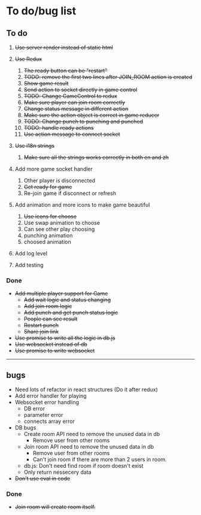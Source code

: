 # To do/bug list

## To do

1. ~~Use server render instead of static html~~
1. ~~Use Redux~~
    1. ~~The ready button can be "restart"~~
    1. ~~TODO: remove the first two lines after JOIN_ROOM action is created~~
    1. ~~Show game result~~
    1. ~~Send action to socket directly in game control~~
    1. ~~TODO: Change GameControl to redux~~
    1. ~~Make sure player can join room correctly~~
    1. ~~Change status message in different action~~
    1. ~~Make sure the action object is correct in game reducer~~
    1. ~~TODO: Change punch to punching and punched~~
    1. ~~TODO: handle ready actions~~
    1. ~~Use action message to connect socket~~

1. ~~Use i18n strings~~
    1. ~~Make sure all the strings works correctly in both en and zh~~
1. Add more game socket handler
    1. Other player is disconnected
    1. ~~Get ready for game~~
    1. Re-join game if disconnect or refresh
1. Add animation and more icons to make game beautiful
    1. ~~Use icons for choose~~
    1. Use swap animation to choose
    1. Can see other play choosing
    1. punching animation
    1. choosed animation
1. Add log level
1. Add testing

### Done
- ~~Add multiple player support for Game~~
  - ~~Add wait logic and status changing~~
  - ~~Add join room logic~~
  - ~~Add punch and get punch status logic~~
  - ~~People can see result~~
  - ~~Restart punch~~
  - ~~Share join link~~
- ~~Use promise to write all the logic in db.js~~
- ~~Use websocket instead of db~~
- ~~Use promise to write websocket~~

-----------------
## bugs
- Need lots of refactor in react structures (Do it after redux)
- Add error handler for playing
- Websocket error handling
  - DB error
  - parameter error
  - connects array error
- DB bugs
  - Create room API need to remove the unused data in db
    - Remove user from other rooms
  - Join room API need to remove the unused data in db
    - Remove user from other rooms
    - Can't join room if there are more than 2 users in room.
  - db.js: Don't need find room if room doesn't exist
  - Only return nessecery data
- ~~Don't use eval in code~~

### Done
- ~~Join room will create room itself.~~

